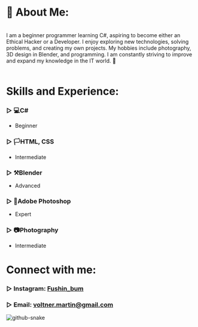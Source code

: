 <!-- About me Section -->
# 👻 About Me:
<br>I am a beginner programmer learning C#, aspiring to become either an Ethical Hacker or a Developer. I enjoy exploring new technologies, solving problems, and creating my own projects. My hobbies include photography, 3D design in Blender, and programming. I am constantly striving to improve and expand my knowledge in the IT world. 🚀<br><br>

# Skills and Experience:
 ### ▷ 💻C# <br>
 - Beginner<br>
### ▷ 🏳️HTML, CSS <br>
- Intermediate<br>
### ▷ ⚒️Blender<br>
- Advanced <br>
### ▷ 💯Adobe Photoshop<br>
- Expert <br>
### ▷ 📷Photography <br>
- Intermediate <br>

# Connect with me:
### ▷ Instagram: [Fushin_bum](https://www.instagram.com/fushin_bum/)<br>
### ▷ Email: voltner.martin@gmail.com

![github-snake](https://github.com/user-attachments/assets/e55ec626-8162-4cbc-9f38-4b97e59e1a86)<br>

